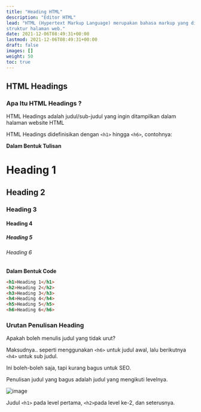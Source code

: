 ```yaml
---
title: "Heading HTML"
description: "Editor HTML"
lead: "HTML (Hypertext Markup Language) merupakan bahasa markup yang digunakan untuk menentukan konten dan
struktur halaman web."
date: 2021-12-06T08:49:31+00:00
lastmod: 2021-12-06T08:49:31+00:00
draft: false
images: []
weight: 50
toc: true
---
```

## HTML Headings

### Apa Itu HTML Headings ?

HTML Headings adalah judul/sub-judul yang ingin ditampilkan dalam halaman website HTML

HTML Headings didefinisikan dengan `<h1>` hingga `<h6>`, contohnya:

**Dalam Bentuk Tulisan**

# Heading 1

## Heading 2

### Heading 3

#### Heading 4

##### Heading 5

###### Heading 6

**Dalam Bentuk Code**

```html
<h1>Heading 1</h1>
<h2>Heading 2</h2>
<h3>Heading 3</h3>
<h4>Heading 4</h4>
<h5>Heading 5</h5>
<h6>Heading 6</h6>
```

### Urutan Penulisan Heading

Apakah boleh menulis judul yang tidak urut?

Maksudnya.. seperti menggunakan `<h6>` untuk judul awal, lalu berikutnya `<h4>` untuk sub judul.

Ini boleh-boleh saja, tapi kurang bagus untuk SEO.

Penulisan judul yang bagus adalah judul yang mengikuti levelnya.

![image](https://user-images.githubusercontent.com/71414823/135943884-3c7e6846-a227-49be-b326-f12d57ec89ae.png)

Judul `<h1>` pada level pertama, `<h2>`pada level ke-2, dan seterusnya.

